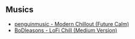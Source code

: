 


## Musics

* [penguinmusic - Modern Chillout (Future Calm)](https://pixabay.com/music/upbeat-penguinmusic-modern-chillout-future-calm-12641/)
* [BoDleasons - LoFi Chill (Medium Version)](https://pixabay.com/music/beats-lofi-chill-medium-version-159456/)



